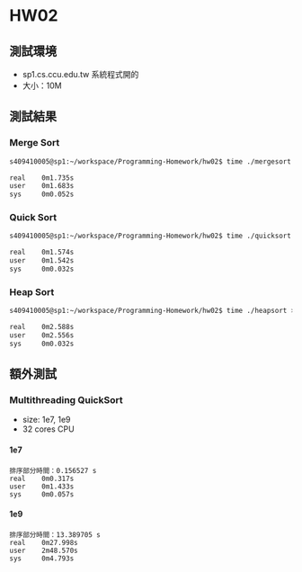 # HW02
## 測試環境
- sp1.cs.ccu.edu.tw 系統程式開的
- 大小：10M

## 測試結果
### Merge Sort
```bash
s409410005@sp1:~/workspace/Programming-Homework/hw02$ time ./mergesort > /dev/null

real    0m1.735s
user    0m1.683s
sys     0m0.052s
```

### Quick Sort

```bash
s409410005@sp1:~/workspace/Programming-Homework/hw02$ time ./quicksort > /dev/null

real    0m1.574s
user    0m1.542s
sys     0m0.032s

```

### Heap Sort
```bash
s409410005@sp1:~/workspace/Programming-Homework/hw02$ time ./heapsort > /dev/null

real    0m2.588s
user    0m2.556s
sys     0m0.032s
```

## 額外測試
### Multithreading QuickSort
- size: 1e7, 1e9
- 32 cores CPU

#### 1e7
```
排序部分時間：0.156527 s
real    0m0.317s
user    0m1.433s
sys     0m0.057s
```

#### 1e9
```
排序部分時間：13.389705 s
real    0m27.998s
user    2m48.570s
sys     0m4.793s 
```

